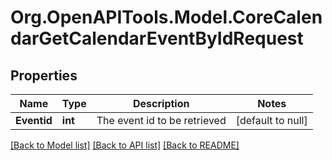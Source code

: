 # Org.OpenAPITools.Model.CoreCalendarGetCalendarEventByIdRequest

## Properties

Name | Type | Description | Notes
------------ | ------------- | ------------- | -------------
**Eventid** | **int** | The event id to be retrieved | [default to null]

[[Back to Model list]](../README.md#documentation-for-models) [[Back to API list]](../README.md#documentation-for-api-endpoints) [[Back to README]](../README.md)

